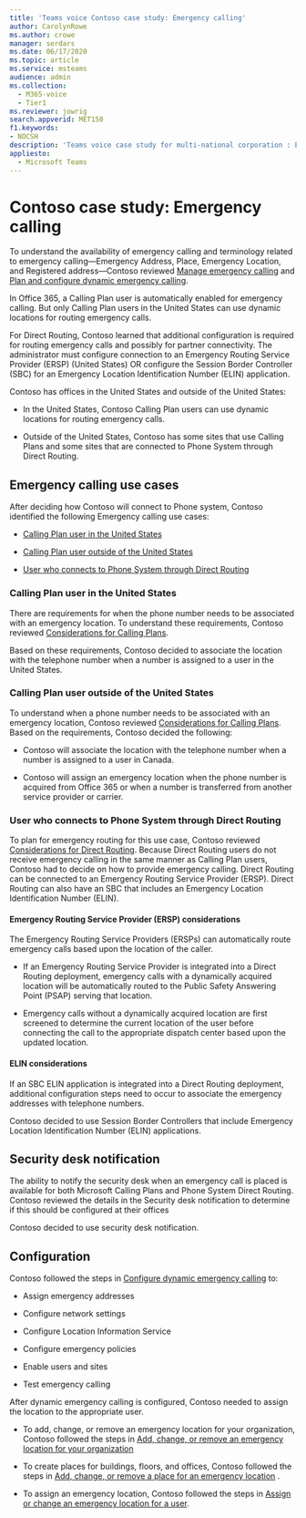 ```yaml
---
title: 'Teams voice Contoso case study: Emergency calling'
author: CarolynRowe
ms.author: crowe
manager: serdars
ms.date: 06/17/2020
ms.topic: article
ms.service: msteams
audience: admin
ms.collection: 
  - M365-voice
  - Tier1
ms.reviewer: jowrig
search.appverid: MET150
f1.keywords:
- NOCSH
description: 'Teams voice case study for multi-national corporation : Emergency calling'
appliesto: 
  - Microsoft Teams
---
```



# Contoso case study: Emergency calling

To understand the availability of emergency calling and terminology related to emergency calling&mdash;Emergency Address, Place, Emergency Location, and Registered address&mdash;Contoso reviewed [Manage emergency calling](what-are-emergency-locations-addresses-and-call-routing.md) and [Plan and configure dynamic emergency calling](configure-dynamic-emergency-calling.md).

In Office 365, a Calling Plan user is automatically enabled for emergency calling. But only Calling Plan users in the United States can use dynamic locations for routing emergency calls. 

For Direct Routing, Contoso learned that additional configuration is required for routing emergency calls and possibly for partner connectivity. The administrator must configure connection to an Emergency Routing Service Provider (ERSP) (United States) OR configure the Session Border Controller (SBC) for an Emergency Location Identification Number (ELIN) application.

Contoso has offices in the United States and outside of the United States:

- In the United States, Contoso Calling Plan users can use dynamic locations for routing emergency calls. 

- Outside of the United States, Contoso has some sites that use Calling Plans and some sites that are connected to Phone System through Direct Routing.

## Emergency calling use cases

After deciding how Contoso will connect to Phone system, Contoso identified the following Emergency calling use cases: 

- [Calling Plan user in the United States](#calling-plan-user-in-the-united-states) 

- [Calling Plan user outside of the United States](#calling-plan-user-outside-of-the-united-states)

- [User who connects to Phone System through Direct Routing](#user-who-connects-to-phone-system-through-direct-routing )


### Calling Plan user in the United States  

There are requirements for when the phone number needs to be associated with an emergency location. To understand these requirements, Contoso reviewed [Considerations for Calling Plans](what-are-emergency-locations-addresses-and-call-routing.md#considerations-for-calling-plans). 

Based on these requirements, Contoso decided to associate the location with the telephone number when a number is assigned to a user in the United States.

### Calling Plan user outside of the United States 

To understand when a phone number needs to be associated with an emergency location, Contoso reviewed  [Considerations for Calling Plans](what-are-emergency-locations-addresses-and-call-routing.md#considerations-for-calling-plans). Based on the requirements, Contoso decided the following:  

-  Contoso will associate the location with the telephone number when a number is assigned to a user in Canada. 

- Contoso will assign an emergency location when the phone number is acquired from Office 365 or when a number is transferred from another service provider or carrier. 

### User who connects to Phone System through Direct Routing 

To plan for emergency routing for this use case, Contoso reviewed [Considerations for Direct Routing](what-are-emergency-locations-addresses-and-call-routing.md#considerations-for-direct-routing). Because Direct Routing users do not receive emergency calling in the same manner as Calling Plan users, Contoso had to decide on how to provide emergency calling. Direct Routing can be connected to an Emergency Routing Service Provider (ERSP). Direct Routing can also have an SBC that includes an Emergency Location Identification Number (ELIN).   

#### Emergency Routing Service Provider (ERSP) considerations

The Emergency Routing Service Providers (ERSPs) can automatically route emergency calls based upon the location of the caller.  

- If an Emergency Routing Service Provider is integrated into a Direct Routing deployment, emergency calls with a dynamically acquired location will be automatically routed to the Public Safety Answering Point (PSAP) serving that location. 

- Emergency calls without a dynamically acquired location are first screened to determine the current location of the user before connecting the call to the appropriate dispatch center based upon the updated location. 


#### ELIN considerations

If an SBC ELIN application is integrated into a Direct Routing deployment, additional configuration steps need to occur to associate the emergency addresses with telephone numbers.  

Contoso decided to use Session Border Controllers that include Emergency Location Identification Number (ELIN) applications.  

## Security desk notification

The ability to notify the security desk when an emergency call is placed is available for both Microsoft Calling Plans and Phone System Direct Routing. Contoso reviewed the details in the Security desk notification to determine if this should be configured at their offices  

Contoso decided to use security desk notification.

## Configuration 

Contoso followed the steps in [Configure dynamic emergency calling](configure-dynamic-emergency-calling.md) to: 

- Assign emergency addresses 

- Configure network settings 

- Configure Location Information Service 

- Configure emergency policies 

- Enable users and sites 

- Test emergency calling 

After dynamic emergency calling is configured, Contoso needed to assign the location to the appropriate user.  

- To add, change, or remove an emergency location for your organization, Contoso followed the steps in [Add, change, or remove an emergency location for your organization](add-change-remove-emergency-location-organization.md)

- To create places for buildings, floors, and offices, Contoso followed the steps in [Add, change, or remove a place for an emergency location](add-change-remove-emergency-place-organization.md) . 

- To assign an emergency location, Contoso followed the steps in [Assign or change an emergency location for a user](assign-change-emergency-location-user.md). 

 

